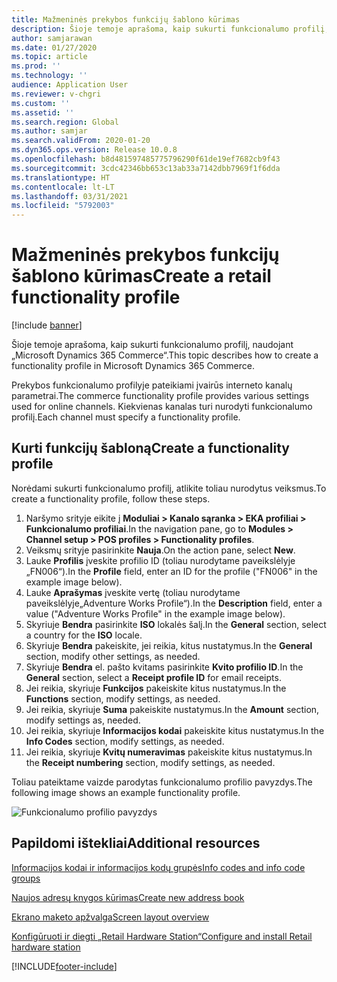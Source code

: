 ```yaml
---
title: Mažmeninės prekybos funkcijų šablono kūrimas
description: Šioje temoje aprašoma, kaip sukurti funkcionalumo profilį, naudojant „Microsoft Dynamics 365 Commerce“.
author: samjarawan
ms.date: 01/27/2020
ms.topic: article
ms.prod: ''
ms.technology: ''
audience: Application User
ms.reviewer: v-chgri
ms.custom: ''
ms.assetid: ''
ms.search.region: Global
ms.author: samjar
ms.search.validFrom: 2020-01-20
ms.dyn365.ops.version: Release 10.0.8
ms.openlocfilehash: b8d481597485775796290f61de19ef7682cb9f43
ms.sourcegitcommit: 3cdc42346bb653c13ab33a7142dbb7969f1f6dda
ms.translationtype: HT
ms.contentlocale: lt-LT
ms.lasthandoff: 03/31/2021
ms.locfileid: "5792003"
---
```

# <a name="create-a-retail-functionality-profile"></a><span data-ttu-id="61b32-103">Mažmeninės prekybos funkcijų šablono kūrimas</span><span class="sxs-lookup"><span data-stu-id="61b32-103">Create a retail functionality profile</span></span>

[!include [banner](includes/banner.md)]

<span data-ttu-id="61b32-104">Šioje temoje aprašoma, kaip sukurti funkcionalumo profilį, naudojant „Microsoft Dynamics 365 Commerce“.</span><span class="sxs-lookup"><span data-stu-id="61b32-104">This topic describes how to create a functionality profile in Microsoft Dynamics 365 Commerce.</span></span>

<span data-ttu-id="61b32-105">Prekybos funkcionalumo profilyje pateikiami įvairūs interneto kanalų parametrai.</span><span class="sxs-lookup"><span data-stu-id="61b32-105">The commerce functionality profile provides various settings used for online channels.</span></span> <span data-ttu-id="61b32-106">Kiekvienas kanalas turi nurodyti funkcionalumo profilį.</span><span class="sxs-lookup"><span data-stu-id="61b32-106">Each channel must specify a functionality profile.</span></span>

## <a name="create-a-functionality-profile"></a><span data-ttu-id="61b32-107">Kurti funkcijų šabloną</span><span class="sxs-lookup"><span data-stu-id="61b32-107">Create a functionality profile</span></span>

<span data-ttu-id="61b32-108">Norėdami sukurti funkcionalumo profilį, atlikite toliau nurodytus veiksmus.</span><span class="sxs-lookup"><span data-stu-id="61b32-108">To create a functionality profile, follow these steps.</span></span>

1. <span data-ttu-id="61b32-109">Naršymo srityje eikite į **Moduliai \> Kanalo sąranka \> EKA profiliai \> Funkcionalumo profiliai**.</span><span class="sxs-lookup"><span data-stu-id="61b32-109">In the navigation pane, go to **Modules \> Channel setup \> POS profiles \> Functionality profiles**.</span></span>
1. <span data-ttu-id="61b32-110">Veiksmų srityje pasirinkite **Nauja**.</span><span class="sxs-lookup"><span data-stu-id="61b32-110">On the action pane, select **New**.</span></span>
1. <span data-ttu-id="61b32-111">Lauke **Profilis** įveskite profilio ID (toliau nurodytame paveikslėlyje „FN006“).</span><span class="sxs-lookup"><span data-stu-id="61b32-111">In the **Profile** field, enter an ID for the profile ("FN006" in the example image below).</span></span>
1. <span data-ttu-id="61b32-112">Lauke **Aprašymas** įveskite vertę (toliau nurodytame paveikslėlyje„Adventure Works Profile“).</span><span class="sxs-lookup"><span data-stu-id="61b32-112">In the **Description** field, enter a value ("Adventure Works Profile" in the example image below).</span></span>
1. <span data-ttu-id="61b32-113">Skyriuje **Bendra** pasirinkite **ISO** lokalės šalį.</span><span class="sxs-lookup"><span data-stu-id="61b32-113">In the **General** section, select a country for the **ISO** locale.</span></span>
1. <span data-ttu-id="61b32-114">Skyriuje **Bendra** pakeiskite, jei reikia, kitus nustatymus.</span><span class="sxs-lookup"><span data-stu-id="61b32-114">In the **General** section, modify other settings, as needed.</span></span>
1. <span data-ttu-id="61b32-115">Skyriuje **Bendra** el. pašto kvitams pasirinkite **Kvito profilio ID**.</span><span class="sxs-lookup"><span data-stu-id="61b32-115">In the **General** section, select a **Receipt profile ID** for email receipts.</span></span>
1. <span data-ttu-id="61b32-116">Jei reikia, skyriuje **Funkcijos** pakeiskite kitus nustatymus.</span><span class="sxs-lookup"><span data-stu-id="61b32-116">In the **Functions** section, modify settings, as needed.</span></span>
1. <span data-ttu-id="61b32-117">Jei reikia, skyriuje **Suma** pakeiskite nustatymus.</span><span class="sxs-lookup"><span data-stu-id="61b32-117">In the **Amount** section, modify settings as, needed.</span></span>
1. <span data-ttu-id="61b32-118">Jei reikia, skyriuje **Informacijos kodai** pakeiskite kitus nustatymus.</span><span class="sxs-lookup"><span data-stu-id="61b32-118">In the **Info Codes** section, modify settings, as needed.</span></span>
1. <span data-ttu-id="61b32-119">Jei reikia, skyriuje **Kvitų numeravimas** pakeiskite kitus nustatymus.</span><span class="sxs-lookup"><span data-stu-id="61b32-119">In the **Receipt numbering** section, modify settings, as needed.</span></span> 
  
<span data-ttu-id="61b32-120">Toliau pateiktame vaizde parodytas funkcionalumo profilio pavyzdys.</span><span class="sxs-lookup"><span data-stu-id="61b32-120">The following image shows an example functionality profile.</span></span>
  
![Funkcionalumo profilio pavyzdys](media/retail-functionality-profile.png)

## <a name="additional-resources"></a><span data-ttu-id="61b32-122">Papildomi ištekliai</span><span class="sxs-lookup"><span data-stu-id="61b32-122">Additional resources</span></span>

[<span data-ttu-id="61b32-123">Informacijos kodai ir informacijos kodų grupės</span><span class="sxs-lookup"><span data-stu-id="61b32-123">Info codes and info code groups</span></span>](info-codes-retail.md)           

[<span data-ttu-id="61b32-124">Naujos adresų knygos kūrimas</span><span class="sxs-lookup"><span data-stu-id="61b32-124">Create new address book</span></span>](new-address-book.md) 

[<span data-ttu-id="61b32-125">Ekrano maketo apžvalga</span><span class="sxs-lookup"><span data-stu-id="61b32-125">Screen layout overview</span></span>](pos-screen-layouts.md)       

[<span data-ttu-id="61b32-126">Konfigūruoti ir diegti „Retail Hardware Station“</span><span class="sxs-lookup"><span data-stu-id="61b32-126">Configure and install Retail hardware station</span></span>](retail-hardware-station-configuration-installation.md) 


[!INCLUDE[footer-include](../includes/footer-banner.md)]

